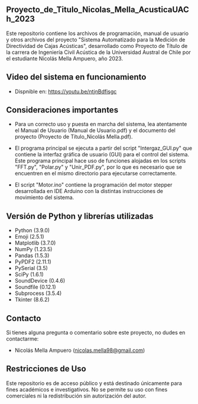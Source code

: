 ## Proyecto_de_Titulo_Nicolas_Mella_AcusticaUACh_2023
Este repositorio contiene los archivos de programación, manual de usuario y otros archivos del proyecto "Sistema Automatizado para la Medición de Directividad de Cajas Acústicas", desarrollado como Proyecto de Título de la carrera de Ingeniería Civil Acústica de la Universidad Austral de Chile por el estudiante Nicolás Mella Ampuero, año 2023.

## Video del sistema en funcionamiento

- Dispnible en: https://youtu.be/ntjnBdfisgc

## Consideraciones importantes

- Para un correcto uso y puesta en marcha del sistema, lea atentamente el Manual de Usuario (Manual de Usuario.pdf) y el documento del proyecto (Proyecto de Título_Nicolás Mella.pdf).
  
- El programa principal se ejecuta a partir del script "Intergaz_GUI.py" que contiene la interfaz gráfica de usuario (GUI) para el control del sistema. Este programa principal hace uso de funciones alojadas en los scripts "FFT.py", "Polar.py" y "Unir_PDF.py", por lo que es necesario que se encuentren en el mismo directorio para ejecutarse correctamente. 

- El script "Motor.ino" contiene la programación del motor stepper desarrollada en IDE Arduino con la distintas instrucciones de movimiento del sistema.

## Versión de Python y librerías utilizadas

- Python (3.9.0)
- Emoji (2.5.1)
- Matplotlib (3.7.0)
- NumPy (1.23.5)
- Pandas (1.5.3)
- PyPDF2 (2.11.1)
- PySerial (3.5)
- SciPy (1.6.1)
- SoundDevice (0.4.6)
- Soundfile (0.12.1)
- Subprocess (3.5.4)
- Tkinter (8.6.2)

## Contacto

Si tienes alguna pregunta o comentario sobre este proyecto, no dudes en contactarme:

- Nicolás Mella Ampuero (nicolas.mella98@gmail.com)

## Restricciones de Uso

Este repositorio es de acceso público y está destinado únicamente para fines académicos e investigativos. No se permite su uso con fines comerciales ni la redistribución sin autorización del autor.
